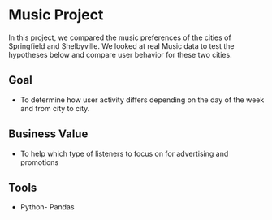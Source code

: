 
# Music Project

In this project, we compared the music preferences of the cities of Springfield and Shelbyville. We looked at real Music data to test the hypotheses below and compare user behavior for these two cities.


## Goal

- To determine how user activity differs depending on the day of the week and from city to city.

## Business Value

- To help which type of listeners to focus on for advertising and promotions


## Tools

- Python- Pandas
